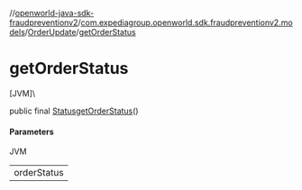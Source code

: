 //[openworld-java-sdk-fraudpreventionv2](../../../index.md)/[com.expediagroup.openworld.sdk.fraudpreventionv2.models](../index.md)/[OrderUpdate](index.md)/[getOrderStatus](get-order-status.md)

# getOrderStatus

[JVM]\

public final [Status](../-status/index.md)[getOrderStatus](get-order-status.md)()

#### Parameters

JVM

| |
|---|
| orderStatus |
